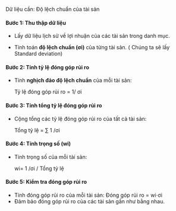 Dữ liệu cần: Độ lệch chuẩn của tài sản 

#### **Bước 1: Thu thập dữ liệu**

- Lấy dữ liệu lịch sử về lợi nhuận của các tài sản trong danh mục.
    
- Tính toán **độ lệch chuẩn (σi​)** của từng tài sản. ( Chúng ta sẽ lấy Standard deviation)

#### **Bước 2: Tính tỷ lệ đóng góp rủi ro**

- Tính **nghịch đảo độ lệch chuẩn** của mỗi tài sản:
    
    Tỷ lệ đóng góp rủi ro = 1/ σi​

#### **Bước 3: Tính tổng tỷ lệ đóng góp rủi ro**

- Cộng tổng các tỷ lệ đóng góp rủi ro của tất cả tài sản:
    
    Tổng tỷ lệ = ∑ 1 /σi​

#### **Bước 4: Tính trọng số (wi​)**

- Tính trọng số của mỗi tài sản:
    
    wi= 1 /σi​ / Tổng tỷ lệ

#### **Bước 5: Kiểm tra đóng góp rủi ro**

- Tính đóng góp rủi ro của mỗi tài sản:
Đóng góp rủi ro = wi​⋅σi​
- Đảm bảo đóng góp rủi ro của các tài sản gần như bằng nhau.